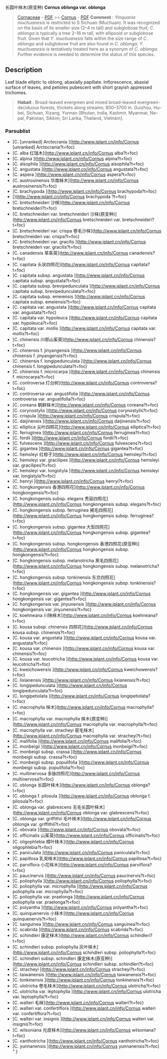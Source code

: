 长圆叶梾木(原变种) **Cornus oblonga var. oblonga**

> [Cornaceae](http://www.iplant.cn/info/Cornaceae?t=foc) - [PDF](http://www.iplant.cn/foc/pdf/Cornaceae.pdf) >> [Cornus](http://www.iplant.cn/info/Cornus?t=foc) - [PDF](http://www.iplant.cn/foc/pdf/Cornus.pdf)
> **Comment** : 
> *Yinquania* *muchuanesis* is restricted to S Sichuan (Muchuan). It was recognized on the basis of its smaller size (2–4 m tall) and subglobose fruit; *C*. *oblonga* is typically a tree 2–16 m tall, with ellipsoid or subglobose fruit. Given that *Y*. *muchuanesis* falls within the size range of *C*. *oblonga* and subglobose fruit are also found in *C*. *oblonga*, *Y*. *muchuanesis* is tentatively treated here as a synonym of *C*. *oblonga*. Further evidence is needed to determine the status of this species.

## Description

Leaf blade elliptic to oblong, abaxially papillate. Inflorescence, abaxial surface of leaves, and petioles pubescent with short grayish appressed trichomes.
> **Habait** : 
> Broad-leaved evergreen and mixed broad-leaved evergreen-deciduous forests, thickets along streams; 800–3700 m. Guizhou, Hu–bei, Sichuan, Xizang, Yunnan [Bhutan, India, Kashmir, Myanmar, Ne–pal, Pakistan, Sikkim, Sri Lanka, Thailand, Vietnam].

### Parsublist

* [C.  [unranked] Arctocrania  ](http://www.iplant.cn/info/Cornus [unranked] Arctocrania?t=foc)
* [C.  alba  红瑞木](http://www.iplant.cn/info/Cornus alba?t=foc)
* [C.  alpina  ](http://www.iplant.cn/info/Cornus alpina?t=foc)
* [C.  alsophila  ](http://www.iplant.cn/info/Cornus alsophila?t=foc)
* [C.  angustata  ](http://www.iplant.cn/info/Cornus angustata?t=foc)
* [C.  aspera  ](http://www.iplant.cn/info/Cornus aspera?t=foc)
* [C.  austrosinensis  华南梾木](http://www.iplant.cn/info/Cornus austrosinensis?t=foc)
* [C.  brachypoda  ](http://www.iplant.cn/info/Cornus brachypoda?t=foc)
* [](http://www.iplant.cn/info/Cornus brachypoda <homonym1>?t=foc)
* [C.  bretschneideri  沙梾](http://www.iplant.cn/info/Cornus bretschneideri?t=foc)
* [C.  bretschneideri var. bretschneideri  沙梾(原变种)](http://www.iplant.cn/info/Cornus bretschneideri var. bretschneideri?t=foc)
* [C.  bretschneideri var. crispa  卷毛沙梾](http://www.iplant.cn/info/Cornus bretschneideri var. crispa?t=foc)
* [C.  bretschneideri var. gracilis  ](http://www.iplant.cn/info/Cornus bretschneideri var. gracilis?t=foc)
* [C.  canadensis  草茱萸](http://www.iplant.cn/info/Cornus canadensis?t=foc)
* [C.  capitata  头状四照花](http://www.iplant.cn/info/Cornus capitata?t=foc)
* [C.  capitata subsp. angustata  ](http://www.iplant.cn/info/Cornus capitata subsp. angustata?t=foc)
* [C.  capitata subsp. brevipedunculata  ](http://www.iplant.cn/info/Cornus capitata subsp. brevipedunculata?t=foc)
* [C.  capitata subsp. emeiensis  ](http://www.iplant.cn/info/Cornus capitata subsp. emeiensis?t=foc)
* [C.  capitata var. angustata  ](http://www.iplant.cn/info/Cornus capitata var. angustata?t=foc)
* [C.  capitata var. hypoleuca  ](http://www.iplant.cn/info/Cornus capitata var. hypoleuca?t=foc)
* [C.  capitata var. mollis  ](http://www.iplant.cn/info/Cornus capitata var. mollis?t=foc)
* [C.  chinensis  川鄂山茱萸](http://www.iplant.cn/info/Cornus chinensis?t=foc)
* [C.  chinensis f. jinyangensis  ](http://www.iplant.cn/info/Cornus chinensis f. jinyangensis?t=foc)
* [C.  chinensis f. longipedunculata  ](http://www.iplant.cn/info/Cornus chinensis f. longipedunculata?t=foc)
* [C.  chinensis f. microcarpa  ](http://www.iplant.cn/info/Cornus chinensis f. microcarpa?t=foc)
* [C.  controversa  灯台树](http://www.iplant.cn/info/Cornus controversa?t=foc)
* [C.  controversa var. angustifolia  ](http://www.iplant.cn/info/Cornus controversa var. angustifolia?t=foc)
* [C.  coreana  朝鲜梾木](http://www.iplant.cn/info/Cornus coreana?t=foc)
* [C.  corynostylis  ](http://www.iplant.cn/info/Cornus corynostylis?t=foc)
* [C.  crispula  ](http://www.iplant.cn/info/Cornus crispula?t=foc)
* [C.  daijinensis  ](http://www.iplant.cn/info/Cornus daijinensis?t=foc)
* [C.  elliptica  尖叶四照花](http://www.iplant.cn/info/Cornus elliptica?t=foc)
* [C.  ferruginea  ](http://www.iplant.cn/info/Cornus ferruginea?t=foc)
* [C.  fordii  ](http://www.iplant.cn/info/Cornus fordii?t=foc)
* [C.  fulvescens  ](http://www.iplant.cn/info/Cornus fulvescens?t=foc)
* [C.  gigantea  ](http://www.iplant.cn/info/Cornus gigantea?t=foc)
* [C.  hemsleyi  红椋子](http://www.iplant.cn/info/Cornus hemsleyi?t=foc)
* [C.  hemsleyi var. gracilipes  ](http://www.iplant.cn/info/Cornus hemsleyi var. gracilipes?t=foc)
* [C.  hemsleyi var. longistyla  ](http://www.iplant.cn/info/Cornus hemsleyi var. longistyla?t=foc)
* [C.  henryi  ](http://www.iplant.cn/info/Cornus henryi?t=foc)
* [C.  hongkongensis  香港四照花](http://www.iplant.cn/info/Cornus hongkongensis?t=foc)
* [C.  hongkongensis subsp. elegans  秀丽四照花](http://www.iplant.cn/info/Cornus hongkongensis subsp. elegans?t=foc)
* [C.  hongkongensis subsp. ferruginea  褐毛四照花](http://www.iplant.cn/info/Cornus hongkongensis subsp. ferruginea?t=foc)
* [C.  hongkongensis subsp. gigantea  大型四照花](http://www.iplant.cn/info/Cornus hongkongensis subsp. gigantea?t=foc)
* [C.  hongkongensis subsp. hongkongensis  香港四照花(原亚种)](http://www.iplant.cn/info/Cornus hongkongensis subsp. hongkongensis?t=foc)
* [C.  hongkongensis subsp. melanotricha  黑毛四照花](http://www.iplant.cn/info/Cornus hongkongensis subsp. melanotricha?t=foc)
* [C.  hongkongensis subsp. tonkinensis  东京四照花](http://www.iplant.cn/info/Cornus hongkongensis subsp. tonkinensis?t=foc)
* [C.  hongkongensis var. gigantea  ](http://www.iplant.cn/info/Cornus hongkongensis var. gigantea?t=foc)
* [C.  hongkongensis var. jinyunensis  ](http://www.iplant.cn/info/Cornus hongkongensis var. jinyunensis?t=foc)
* [C.  koehneana  川陕梾木](http://www.iplant.cn/info/Cornus koehneana?t=foc)
* [C.  kousa subsp. chinensis  四照花](http://www.iplant.cn/info/Cornus kousa subsp. chinensis?t=foc)
* [C.  kousa var. angustata  ](http://www.iplant.cn/info/Cornus kousa var. angustata?t=foc)
* [C.  kousa var. chinensis  ](http://www.iplant.cn/info/Cornus kousa var. chinensis?t=foc)
* [C.  kousa var. leucotricha  ](http://www.iplant.cn/info/Cornus kousa var. leucotricha?t=foc)
* [C.  kweichowensis  ](http://www.iplant.cn/info/Cornus kweichowensis?t=foc)
* [C.  lixianensis  ](http://www.iplant.cn/info/Cornus lixianensis?t=foc)
* [C.  longipedunculata  ](http://www.iplant.cn/info/Cornus longipedunculata?t=foc)
* [C.  longipetiolata  ](http://www.iplant.cn/info/Cornus longipetiolata?t=foc)
* [C.  macrophylla  梾木](http://www.iplant.cn/info/Cornus macrophylla?t=foc)
* [C.  macrophylla var. macrophylla  梾木(原变种)](http://www.iplant.cn/info/Cornus macrophylla var. macrophylla?t=foc)
* [C.  macrophylla var. stracheyi  密毛梾木](http://www.iplant.cn/info/Cornus macrophylla var. stracheyi?t=foc)
* [C.  malifolia  ](http://www.iplant.cn/info/Cornus malifolia?t=foc)
* [C.  monbeigii  ](http://www.iplant.cn/info/Cornus monbeigii?t=foc)
* [C.  monbeigii subsp. crassa  ](http://www.iplant.cn/info/Cornus monbeigii subsp. crassa?t=foc)
* [C.  monbeigii subsp. populifolia  ](http://www.iplant.cn/info/Cornus monbeigii subsp. populifolia?t=foc)
* [C.  multinervosa  多脉四照花](http://www.iplant.cn/info/Cornus multinervosa?t=foc)
* [C.  oblonga  长圆叶梾木](http://www.iplant.cn/info/Cornus oblonga?t=foc)
* [C.  oblonga f. pilosula  ](http://www.iplant.cn/info/Cornus oblonga f. pilosula?t=foc)
* [C.  oblonga var. glabrescens  无毛长圆叶梾木](http://www.iplant.cn/info/Cornus oblonga var. glabrescens?t=foc)
* [C.  oblonga var. griffithii  毛叶梾木](http://www.iplant.cn/info/Cornus oblonga var. griffithii?t=foc)
* [C.  obovata  ](http://www.iplant.cn/info/Cornus obovata?t=foc)
* [C.  officinalis  山茱萸](http://www.iplant.cn/info/Cornus officinalis?t=foc)
* [C.  oligophlebia  樟叶梾木](http://www.iplant.cn/info/Cornus oligophlebia?t=foc)
* [C.  paniculata  ](http://www.iplant.cn/info/Cornus paniculata?t=foc)
* [C.  papillosa  乳突梾木](http://www.iplant.cn/info/Cornus papillosa?t=foc)
* [C.  parviflora  小花梾木](http://www.iplant.cn/info/Cornus parviflora?t=foc)
* [C.  paucinervis  ](http://www.iplant.cn/info/Cornus paucinervis?t=foc)
* [C.  poliophylla  ](http://www.iplant.cn/info/Cornus poliophylla?t=foc)
* [C.  poliophylla var. microphylla  ](http://www.iplant.cn/info/Cornus poliophylla var. microphylla?t=foc)
* [C.  poliophylla var. praelonga  ](http://www.iplant.cn/info/Cornus poliophylla var. praelonga?t=foc)
* [C.  polyantha  ](http://www.iplant.cn/info/Cornus polyantha?t=foc)
* [C.  quinquenervis  小梾木](http://www.iplant.cn/info/Cornus quinquenervis?t=foc)
* [C.  sanguinea  ](http://www.iplant.cn/info/Cornus sanguinea?t=foc)
* [C.  scabrida  ](http://www.iplant.cn/info/Cornus scabrida?t=foc)
* [C.  schindleri  康定梾木](http://www.iplant.cn/info/Cornus schindleri?t=foc)
* [C.  schindleri subsp. poliophylla  灰叶梾木](http://www.iplant.cn/info/Cornus schindleri subsp. poliophylla?t=foc)
* [C.  schindleri subsp. schindleri  康定梾木(原亚种)](http://www.iplant.cn/info/Cornus schindleri subsp. schindleri?t=foc)
* [C.  stracheyi  ](http://www.iplant.cn/info/Cornus stracheyi?t=foc)
* [C.  taiwanensis  ](http://www.iplant.cn/info/Cornus taiwanensis?t=foc)
* [C.  tonkinensis  ](http://www.iplant.cn/info/Cornus tonkinensis?t=foc)
* [C.  ulotricha  卷毛梾木](http://www.iplant.cn/info/Cornus ulotricha?t=foc)
* [C.  ulotricha var. leptophylla  ](http://www.iplant.cn/info/Cornus ulotricha var. leptophylla?t=foc)
* [C.  walteri  毛梾](http://www.iplant.cn/info/Cornus walteri?t=foc)
* [C.  walteri var. confertiflora  ](http://www.iplant.cn/info/Cornus walteri var. confertiflora?t=foc)
* [C.  walteri var. insignis  ](http://www.iplant.cn/info/Cornus walteri var. insignis?t=foc)
* [C.  wilsoniana  光皮梾木](http://www.iplant.cn/info/Cornus wilsoniana?t=foc)
* [C.  xanthotricha  ](http://www.iplant.cn/info/Cornus xanthotricha?t=foc)
* [C.  yunnanensis  ](http://www.iplant.cn/info/Cornus yunnanensis?t=foc)
"
}
